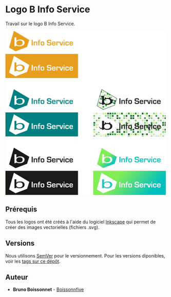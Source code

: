 # Logo B Info Service

Travail sur le logo B Info Service.

![Logo](logo.png)


## Prérequis

Tous les logos ont été créés à l'aide du logiciel [Inkscape](https://inkscape.org) qui permet de créer des images vectorielles (fichiers .svg).


## Versions

Nous utilisons [SemVer](http://semver.org/) pour le versionnement. Pour les versions diponibles, voir les [tags sur ce dépôt](https://github.com/BInfoService/Logo/tags). 

## Auteur

* **Bruno Boissonnet** - [Boissonnfive](https://github.com/boissonnfive)

